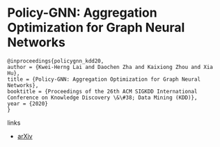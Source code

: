 # Policy-GNN: Aggregation Optimization for Graph Neural Networks

```
@inproceedings{policygnn_kdd20,
author = {Kwei-Herng Lai and Daochen Zha and Kaixiong Zhou and Xia Hu},
title = {Policy-GNN: Aggregation Optimization for Graph Neural Networks},
booktitle = {Proceedings of the 26th ACM SIGKDD International Conference on Knowledge Discovery \&\#38; Data Mining (KDD)},
year = {2020}
}
```

links
- [arXiv](https://arxiv.org/abs/2006.15097)
